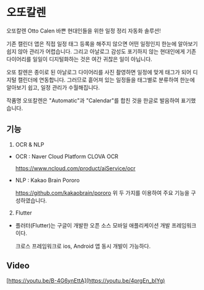 # 오또칼렌
오또칼렌 Otto Calen
바쁜 현대인들을 위한 일정 정리 자동화 솔루션!

기존 캘린더 앱은 직접 일정 태그 등록을 해주지 않으면 어떤 일정인지 한눈에 알아보기 쉽지 않아 관리가 어렵습니다. 그리고 아날로그 감성도 포기하지 않는 현대인에게 기존 다이어리를 일일이 디지털화하는 것은 여간 귀찮은 일이 아닙니다.

오또 칼렌은 종이로 된 아날로그 다이어리를 사진 촬영하면 일정에 맞게 태그가 되어 디지털 캘린더에 연동합니다. 그러므로 흩어져 있는 일정들을 태그별로 분류하여 한눈에 알아보기 쉽고, 일정 관리가 수월해집니다.

작품명 오또칼렌은 "Automatic"과 "Calendar"를 합친 것을 한글로 발음하여 표기했습니다.

## 기능
1. OCR & NLP
- OCR : Naver Cloud Platform CLOVA OCR

  https://www.ncloud.com/product/aiService/ocr
- NLP : Kakao Brain Pororo

  https://github.com/kakaobrain/pororo
위 두 가지를 이용하여 주요 기능을 구성하였습니다.
2. Flutter 

- 플러터(Flutter)는 구글이 개발한 오픈 소스 모바일 애플리케이션 개발 프레임워크이다. 

  크로스 프레임워크로 ios, Android 앱 동시 개발이 가능하다. 

## Video

[https://youtu.be/B-4G6ynEttA](https://youtu.be/4prgEn_bIYg)


